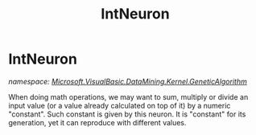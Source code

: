 ﻿---
title: IntNeuron
---

# IntNeuron
_namespace: [Microsoft.VisualBasic.DataMining.Kernel.GeneticAlgorithm](N-Microsoft.VisualBasic.DataMining.Kernel.GeneticAlgorithm.html)_

When doing math operations, we may want to sum, multiply or divide an input value 
 (or a value already calculated on top of it) by a numeric "constant". Such constant
 is given by this neuron.
 It is "constant" for its generation, yet it can reproduce with different values.




